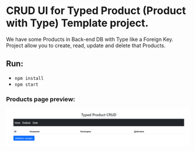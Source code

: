 # CRUD UI for Typed Product (Product with Type) Template project.

We have some Products in Back-end DB with Type like a Foreign Key.
Project allow you to create, read, update and delete that Products.

## Run:
- `npm install`
- `npm start`

### Products page preview:
![Превью страницы Продуктов](crud-ui-typed-product-template_products_preview.png)
